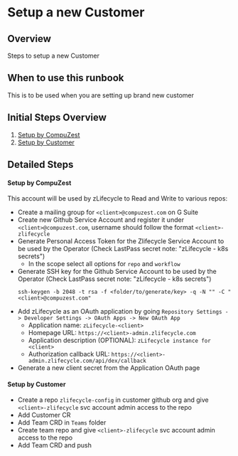 # Setup a new Customer

## Overview

Steps to setup a new Customer

## When to use this runbook
This is to be used when you are setting up brand new customer

## Initial Steps Overview

1. [Setup by CompuZest](#setup-by-compuzest)
1. [Setup by Customer](#setup-by-customer)

## Detailed Steps

#### Setup by CompuZest
This account will be used by zLifecycle to Read and Write to various repos:

- Create a mailing group for `<client>@compuzest.com` on G Suite
- Create new Github Service Account and register it under `<client>@compuzest.com`, username should follow the format `<client>-zlifecycle`
- Generate Personal Access Token for the Zlifecycle Service Account to be used by the Operator (Check LastPass secret note: "zLifecycle - k8s secrets")
  - In the scope select all options for `repo` and `workflow`
- Generate SSH key for the Github Service Account to be used by the Operator (Check LastPass secret note: "zLifecycle - k8s secrets")
    ```shell script
    ssh-keygen -b 2048 -t rsa -f <folder/to/generate/key> -q -N "" -C "<client>@compuzest.com"
    ```
- Add zLifecycle as an OAuth application by going `Repository Settings -> Developer Settings -> OAuth Apps -> New OAuth App`
    * Application name: `zLifecycle-<client>`
    * Homepage URL: `https://<client>-admin.zlifecycle.com`
    * Application description (OPTIONAL): `zLifecycle instance for <client>`
    * Authorization callback URL: `https://<client>-admin.zlifecycle.com/api/dex/callback`
- Generate a new client secret from the Application OAuth page

#### Setup by Customer
- Create a repo `zlifecycle-config` in customer github org and give `<client>-zlifecycle` svc account admin access to the repo
- Add Customer CR
- Add Team CRD in `Teams` folder
- Create team repo and give `<client>-zlifecycle` svc account admin access to the repo
- Add Team CRD and push
